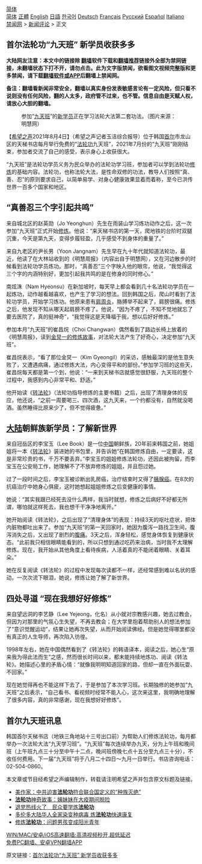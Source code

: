  <!-- 面包屑导航 --> <div class="breadcrumb"><!-- GTranslate: https://gtranslate.io/ -->  <div class="switcher notranslate">  <div class="selected">  <a href="#" onclick="return false;"> 简体</a>  </div>  <div class="option">  <a href="https://www.bannedbook.org" onclick="doGTranslate('zh-CN|zh-CN');jQuery('div.switcher div.selected a').html(jQuery(this).html());return false;" title="简体中文" class="nturl selected"> 简体</a>  <a href="https://www.bannedbook.org/zh-tw/" onclick="doGTranslate('zh-CN|zh-TW');jQuery('div.switcher div.selected a').html(jQuery(this).html());return false;" title="繁體中文" class="nturl"> 正體</a>  <a href="https://www.bannedbook.org/en/" onclick="doGTranslate('zh-CN|en');jQuery('div.switcher div.selected a').html(jQuery(this).html());return false;" title="English" class="nturl"> English</a>  <a href="https://www.bannedbook.org/ja/" onclick="doGTranslate('zh-CN|ja');jQuery('div.switcher div.selected a').html(jQuery(this).html());return false;" title="日本語" class="nturl"> 日語</a>  <a href="https://www.bannedbook.org/ko/" onclick="doGTranslate('zh-CN|ko');jQuery('div.switcher div.selected a').html(jQuery(this).html());return false;" title="한국어" class="nturl"> 한국어</a>  <a href="https://www.bannedbook.org/de/" onclick="doGTranslate('zh-CN|de');jQuery('div.switcher div.selected a').html(jQuery(this).html());return false;" title="Deutsch" class="nturl"> Deutsch</a>  <a href="https://www.bannedbook.org/fr/" onclick="doGTranslate('zh-CN|fr');jQuery('div.switcher div.selected a').html(jQuery(this).html());return false;" title="Français" class="nturl"> Français</a>  <a href="https://www.bannedbook.org/ru/" onclick="doGTranslate('zh-CN|ru');jQuery('div.switcher div.selected a').html(jQuery(this).html());return false;" title="Русский" class="nturl"> Русский</a>  <a href="https://www.bannedbook.org/es/" onclick="doGTranslate('zh-CN|es');jQuery('div.switcher div.selected a').html(jQuery(this).html());return false;" title="Español" class="nturl"> Español</a>  <a href="https://www.bannedbook.org/it/" onclick="doGTranslate('zh-CN|it');jQuery('div.switcher div.selected a').html(jQuery(this).html());return false;" title="Italiano" class="nturl"> Italiano</a>  </div>  </div>      <div class='breadcrumb-sub'><!-- Breadcrumb NavXT 6.3.0 --> <a href="https://www.bannedbook.org/" class="home">禁闻网</a> &gt; <a href="https://www.bannedbook.org/bnews/comments/" class="category">新闻评论</a> &gt; 正文</div></div><h2>首尔法轮功“九天班” 新学员收获多多</h2> <p class="notice"><b>大陆网友注意：本文中的链接除 <a href="https://github.com/bannedbook/fanqiang" >翻墙</a>软件下载和<a href="https://github.com/killgcd/justmysocks/blob/master/README.md">翻墙推荐</a>链接外全部为禁网链接，未翻墙状态下打不开，请勿点击。此为文字版禁闻，欲看图文视频完整版和更多禁闻，请下载<a href="https://github.com/bannedbook/fanqiang">翻墙软件或APP</a>后翻墙上禁闻网。</p><p>备注：翻墙看新闻非常安全，翻墙以真实身份发表敏感言论有一定风险，但只看不说则没有任何风险，翻的人太多，政府管不过来，也不管。信息自由是天赋人权，请放心大胆的翻墙。</b></p>  <div class="entry"> <figure><figcaption>参加“<a href="https://www.bannedbook.org/bnews/tag/%E4%B9%9D%E5%A4%A9%E7%8F%AD/" class="st_tag internal_tag" rel="tag" title="标签 九天班 下的日志">九天班</a>”的<a href="https://www.bannedbook.org/bnews/tag/%E6%96%B0%E5%AD%A6%E5%91%98/" class="st_tag internal_tag" rel="tag" title="标签 新学员 下的日志">新学员</a>正在学习法轮大法第二套功法。（图片来源：明慧网）</figcaption></figure> <p>【<span class='wp_keywordlink_affiliate'><a href="https://www.soundofhope.org" title="希望之声" target="_blank">希望之声</a></span>2021年8月4日】（希望之声记者玉洁综合报导）位于韩国<a href="https://www.bannedbook.org/bnews/tag/%e9%a6%96%e5%b0%94/" class="st_tag internal_tag" rel="tag" title="标签 首尔 下的日志">首尔</a>市龙山区的天梯书店每月举行免费的“<a href="https://www.bannedbook.org/bnews/tag/%e6%b3%95%e8%bd%ae%e5%8a%9f/" class="st_tag internal_tag" rel="tag" title="标签 法轮功 下的日志">法轮功</a>九天班”，2021年7月份的“九天班”刚刚结束，参加者交流了自己的感受，表示身心上收获很大。</p> <p>“九天班”是法轮功学员义务为民众举办的法轮功学习班，参加者可以学到法轮功<span class='wp_keywordlink'><a href="https://www.qi-gong.me/" title="气功修炼网" target="_blank">修炼</a></span>的基础内容。法轮功，也称法轮大法，是性命双修的功法，教导人们按照“真、善、忍”的原则要求自己，以简单易学、对身心健康效果显着而着称，至今已洪传世界一百多个国家和地区。</p> <h2>“真善忍三个字引起共鸣”</h2> <p>来自城北区的赵英勋（Jo Yeonghun）先生在雨装山学习炼功动作之后，这一次参加“九天班”正式开始<a href="https://www.bannedbook.org/bnews/tag/%e4%bf%ae%e7%82%bc/" class="st_tag internal_tag" rel="tag" title="标签 修炼 下的日志">修炼</a>。他说：“来天梯书店的第一天，爬地铁的台阶时双腿沉重，今天是第九天，变得步履轻盈，几乎感受不到身体的重量了。”</p> <p>来自九老区的尹长男（Yoon Jangnam）先生早在九十年代就知道法轮功，最近，他读了在大林站收到的《明慧周报》（内容出自于明慧网），又在河边散步的时候看到法轮功学员炼功。那时，“真善忍”三个字映入他的眼帘，他说，“我觉得这三个字的内涵特别好，更加引起我共鸣的是在修身的同时修心。”</p> <p>南炫洙（Nam Hyeonsu）在新加坡时，每天早上都会看到几十名法轮功学员在一起炼功，动作越看越喜欢，也产生了学习的想法。回到韩国之后，爬山时看到了法轮功学员，开始学习炼功。他原来患有<a href="https://www.bannedbook.org/bnews/tag/%e8%82%a9%e5%91%a8%e7%82%8e/" class="st_tag internal_tag" rel="tag" title="标签 肩周炎 下的日志">肩周炎</a>，胳膊举不起来了，肩膀很痛。修炼之后，他发现不知从哪天起肩膀不疼了。他说，“因为不疼了，不知不觉地就忘了要去医院了，真的挺神奇”，“我觉得这是天降福于我，想以后好好修炼。”</p>  <p>参加本月“九天班”的崔昌烷（Choi Changwan）偶然看到了路边长椅上放着的《明慧周报》，读到<a href="https://www.soundofhope.org/post/531995">金炅一的修炼故事</a>，对法轮大法产生了好奇心，决定参加“九天班”。</p> <p>崔昌烷表示，“看了那位金炅一（Kim Gyeongil）的采访，感触最深的是他生意失败了，又遭遇病痛，通过修炼大法，内心变得平和的部份。”参加学习班的这些天，崔昌烷每天都是第一个到，他说：“一来到天梯书店就感觉很舒服，九天班的整个过程中，我感到内心非常平和、舒适。”</p> <p>他开始读《<span class='wp_keywordlink'><a href="https://gb.falundafa.org/chigb/zfl.htm" title="《转法轮》" target="_blank">转法轮</a></span>》（法轮功指导修炼的主要书籍）之后，出现了清理身体的反应，他还说，“之前一周要喝三、四次酒，这九天来，一个约都没有，自然就没喝酒。虽然睡得比原来少了，但不觉得疲惫。”</p> <h2><span class='wp_keywordlink_affiliate'><a href="https://www.bannedbook.org/" title="大陆" target="_blank">大陆</a></span>朝鲜族新学员：了解新世界</h2> <p>来自冠岳区的李宝玉（Lee Book）是一位<span class='wp_keywordlink_affiliate'><a href="https://www.bannedbook.org/" title="中国" target="_blank">中国</a></span>朝鲜族，20年前来韩国之前，她姐姐将一本《<a href="https://www.bannedbook.org/bnews/tag/%E8%BD%AC%E6%B3%95%E8%BD%AE/" class="st_tag internal_tag" rel="tag" title="标签 转法轮 下的日志">转法轮</a>》装进她的书包里，并告诉她“在韩国修炼自由，一定要读，这是非常珍贵的书，千万不要丢弃。”李宝玉的姐姐修炼法轮功，还因此被拘留，而李宝玉在公安局工作，她理解不了不放弃修炼的姐姐，并且怨过她。</p> <p>过了一段时间之后，李宝玉被诊断出乳房癌，治疗结束时又得了<a href="https://www.bannedbook.org/bnews/tag/%e8%83%b0%e8%85%ba%e7%99%8c/" class="st_tag internal_tag" rel="tag" title="标签 胰腺癌 下的日志">胰腺癌</a>。在8次的抗癌治疗中她身心俱疲，这时她想起姐姐修炼之后变健康的事情。</p>  <p>她说：“其实我跟已经死去没什么两样，我当时就想，修炼之后病好不好都无所谓，哪怕就这样死去，我也想干干净净地离开。”</p> <p>她开始阅读《转法轮》，之后出现了“清理身体”的表现：持续3天的呕吐症状，把体内脏物都吐出来了。参加“九天班”的第一天回家时，她因为腹泻一路找卫生间，腹泻消失之后，又出现了剧烈的<a href="https://www.bannedbook.org/bnews/tag/%e8%85%b9%e7%97%9b/" class="st_tag internal_tag" rel="tag" title="标签 腹痛 下的日志">腹痛</a>。3天之后，浑身轻松，感觉身体恢复到健康状态。“此前我只相信眼睛能看到的，所以只想到通过吃药来治病，当时我不太理解修炼。现在，我开始从其他角度上看待疾病，人活着真的不能闭着眼睛、关着耳朵。”</p> <p>她在反复阅读《转法轮》的过程中发现每次读都不一样，还经常感到难以名状的感动，一次次流下眼泪，她说，修炼让她了解了新世界。</p> <h2>四处寻道 “现在我想好好修炼”</h2> <p>来自望远洞的李艺静（Lee Yejeong，化名）从小就对宗教感兴趣，她去过教会，但因为对那里的气氛心生失望，不再去教会；在大学里抱着帮助别人的想法参加了“意识觉醒运动”，结果让她再次失望，从而开始阅读佛经。但是她觉得哪里都没有真正的人生导师，再次陷入彷徨。</p> <p>1998年左右，她在中国偶然看到了《转法轮》的韩语译本，阅读之后，她心生“原来我为得此法而生”之感，然而很长时间以来，都未能持续地炼功、阅读《转法轮》。她描述心里的矛盾心情：“就像我明明知道回家的路，但却一直在外面玩耍、不回家。”</p>  <p>现在她觉得再也不能这样下去了，于是参加了本次学习班。长期独修的她参加“九天班”之后表示，“自己看书、看视频时经常不能入心，这次来这里，我明确地理解了很多内容，真的非常感谢，现在我想好好修炼”。</p> <h2>首尔九天班讯息</h2> <p>韩国首尔天梯书店（地铁三角地站十三号出口前）为帮助人们修炼法轮功，每月都举办一次法轮大法“九天学习班”。“九天班”每次连续举办九天，分为上午班和晚间班（上午班九点三十分至中午十二点，晚间班傍晚七点十五分至九点三十分），不收任何费用。下一届“九天班”将于八月二十四日～九月一日举行。书店咨询电话：02-504-0860。</p> <p>本文章或节目经希望之声编辑制作，转载请注明希望之声并包含原文标题及链接。 </p> <ul class='op-related-articles' title='相关阅读'> <li><a href='https://www.bannedbook.org/bnews/comments/20210805/1600488.html' target='_blank'>美作家：中共迫害<b>法轮功</b>符合联合国定义的“种族灭绝”</a></li> <li><a href='https://www.bannedbook.org/bnews/aomi/supernatural/20210804/1599386.html' target='_blank'><b>法轮功</b>神奇故事：姨妹妹在大疫期间脱险</a></li> <li><a href='https://www.bannedbook.org/bnews/ssgc/20210802/1598953.html' target='_blank'>退党热线火了　民众要学炼<b>法轮功</b></a></li> <li><a href='https://www.bannedbook.org/bnews/cbnews/20210802/1598950.html' target='_blank'>多伦多大陆华人全家染变种病毒 炼<b>法轮功</b>快速康复</a></li> <li><a href='https://www.bannedbook.org/bnews/bannedvideo/20210802/1598949.html' target='_blank'>修炼<b>法轮功</b>：问题男孩变成阳光青年</a></li> </ul> <p class="texttj"> <a href="https://github.com/bannedbook/fanqiang/wiki/V2ray%E6%9C%BA%E5%9C%BA" target="_blank">WIN/MAC/安卓/iOS高速翻墙:高清视频秒开,超低延迟</a><br/> <a href="https://github.com/bannedbook/fanqiang/wiki/%E7%A6%81%E9%97%BB%E7%BD%91%E5%AE%89%E5%8D%93%E7%BF%BB%E5%A2%99%E6%96%B0%E9%97%BBAPP" target="_blank">免费PC翻墙、安卓VPN翻墙APP</a></p><p>原文链接：<a class="src_link"  href="https://www.soundofhope.org/post/532424" target="_blank">首尔法轮功“九天班” 新学员收获多多</a></p> <a name='sharetosocial'></a>  <div style="margin-bottom:5px;padding-bottom:5px;clear:both"> <div id="archive-pix-1" class="banner-ads"> <!-- AuctionX Display platform tag START --> <div id="26318x728x90x621x_ADSLOT2" clicktrack="%%CLICK_URL_ESC%%"></div> <!-- AuctionX Display platform tag END --> </div> <div id="archive-pix-2" class="banner-ads"> <!-- AuctionX Display platform tag START --> <div id="26315x300x250x621x_ADSLOT2" clicktrack="%%CLICK_URL_ESC%%"></div> <!-- AuctionX Display platform tag END --> </div> </div>  <div id="archive-pix-1" class="banner-ads"> <!-- AuctionX Display platform tag START --> <div id="26318x728x90x621x_ADSLOT3" clicktrack="%%CLICK_URL_ESC%%"></div> <!-- AuctionX Display platform tag END --> </div> </div><!--END ENTRY--> 
